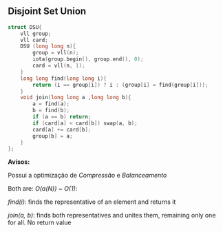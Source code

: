 ## Disjoint Set Union

```cpp
struct DSU{
    vll group;
    vll card;
    DSU (long long n){
        group = vll(n);
        iota(group.begin(), group.end(), 0);
        card = vll(n, 1);
    }
    long long find(long long i){
        return (i == group[i]) ? i : (group[i] = find(group[i]));
    }
    void join(long long a ,long long b){
        a = find(a);
        b = find(b);
        if (a == b) return;
        if (card[a] < card[b]) swap(a, b);
        card[a] += card[b];
        group[b] = a;
    }
};
```

**Avisos:**

Possui a optimização de *Compressão* e *Balanceamento*

Both are: *O(a(N)) ~ O(1)*:

*find(i)*: finds the representative of an element and returns it

*join(a, b)*: finds both representatives and unites them, remaining only one for all. No return value